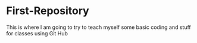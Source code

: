 # First-Repository
This is where I am going to try to teach myself some basic coding and stuff for classes using Git Hub
